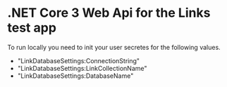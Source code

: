 # .NET Core 3 Web Api for the Links test app

To run locally you need to init your user secretes for the following values.

* "LinkDatabaseSettings:ConnectionString"
* "LinkDatabaseSettings:LinkCollectionName"
* "LinkDatabaseSettings:DatabaseName"
